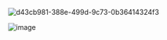 
![d43cb981-388e-499d-9c73-0b36414324f3](https://user-images.githubusercontent.com/97913101/234517137-ddf3ff1b-db04-40b9-83fd-918915749022.jpg)

![image](https://github.com/DelpanDDD/6sem/assets/98009151/75388bd8-3372-446c-9a63-6c558b6d14c4)
